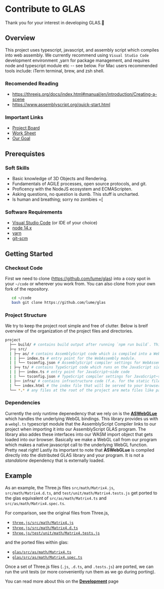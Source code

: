 # Contribute to GLAS
Thank you for your interest in developing GLAS.🤘

## Overview
This project uses typescript, javascript, and assembly script which compiles into web assembly. We currently recommend using `Visual Studio Code` development environment
,yarn for package management, and requires node and typescript module etc -- see below. For Mac users recommended tools include: iTerm terminal, brew, and zsh shell.

### Recomended Reading
- https://threejs.org/docs/index.html#manual/en/introduction/Creating-a-scene  
- https://www.assemblyscript.org/quick-start.html

### Important Links
- [Project Board](https://github.com/lume/glas/projects)  
- [Work Sheet](https://docs.google.com/document/d/1CojZ_Rry3a1rQnXf8KJcSiOGodTP905CVRsU-uiWQjo)  
- [Our Goal](https://codepen.io/trusktr/pen/EzBKYM)


## Prerequistes

### Soft Skills
- Basic knowledge of 3D Objects and Rendering.
- Fundamentals of AGILE processes, open source protocols, and git.
- Proficency with the NodeJS ecosystem and ECMAScripten.
- Asking questions, no question is dumb. This stuff is uncharted.
- Is human and breathing; sorry no zombies =[

### Software Requirements
- [Visual Studio Code](https://code.visualstudio.com/) (or IDE of your choice)
- [node 14.x](https://nodejs.org/en/download/)
- [yarn](https://classic.yarnpkg.com/en/docs/install#mac-stable)
- [git-scm](https://git-scm.com/downloads)

## Getting Started

### Checkout Code
First we need to clone (https://github.com/lume/glas) into a cozy spot in your `~/code` or wherever you work from. You can also clone from your own fork of the
repository. 

```bash
   cd ~/code  
   bash git clone https://github.com/lume/glas
``` 

### Project Structure
We try to keep the project root simple and free of clutter. Below is breif overview of the organization of the project files and directories.

```sh
project
  ├── build/ # contains build output after running `npm run build`. This structure mirrors that of the src/ folder.
  ├─┬ src/
  | ├─┬ as/ # contains AssemblyScript code which is compiled into a WebAssembly module. This code runs inside the WebAssembly environment. The code in here mirrors the structure the src/ folder in the Three.js repository.
  | | ├── index.ts # entry point for the WebAssembly module.
  | | └── tsconfig.json # AssemblyScript compiler settings for WebAssembly─side code
  | ├─┬ ts/ # contains TypeScript code which runs on the JavaScript side. This code loads and runs the WebAssembly module in an HTML page.
  | | ├── index.ts # entry point for JavaScript─side code
  | | └── tsconfig.json # TypeScript compiler settings for JavaScript─side code
  | ├── infra/ # contains infrastructure code (f.e. for the static file server)
  | └── index.html # the index file that will be served to your browser. This loads the JavaScript-side entry point, which in turn runs the WebAssembly module.
  └── *.* # any files at the root of the project are meta files like package.json, editorconfig, etc.
```

### Dependencies

Currently the only runtime depenedency that we rely on is the [**ASWebGLue**](https://github.com/lume/ASWebGLue) which handles the underlying WebGL bindings. This library provides us with a `webgl.ts` typescript module that the AssemblyScript Compiler links to our project when importing it into our AssemblyScript GLAS program. The library also addes these interfaces into our WASM import object that gets loaded into our browser. Basically we make a WebGL call from our program which makes a native javascript call to the underlying WebGL function. Pretty neat right! Lastly its important to note that **ASWebGLue** is compiled directly into the distributed GLAS library and your program. It is not a *standalone* dependency that is externally loaded.

## Example [](#example)
As an example, the Three.js files `src/math/Matrix4.js`,
`src/math/Matrix4.d.ts`, and `test/unit/math/Matrix4.tests.js` get ported to
the glas equivalent of `src/as/math/Matrix4.ts` and
`src/as/math/Matrix4.spec.ts`.

For comparison, see the original files from Three.js,

-   [`three.js/src/math/Matrix4.js`](https://github.com/mrdoob/three.js/blob/r105/src/math/Matrix4.js)
-   [`three.js/src/math/Matrix4.d.ts`](https://github.com/mrdoob/three.js/blob/r105/src/math/Matrix4.d.ts)
-   [`three.js/test/unit/math/Matrix4.tests.js`](https://github.com/mrdoob/three.js/blob/r105/test/unit/src/math/Matrix4.tests.js)

and the ported files within glas:

-   [`glas/src/as/math/Matrix4.ts`](https://github.com/lume/glas/blob/3e9c3370c3d90cc0b0ceefceae79c39885cd803b/src/as/math/Matrix4.ts)
-   [`glas/src/as/math/Matrix4.spec.ts`](https://github.com/lume/glas/blob/3e9c3370c3d90cc0b0ceefceae79c39885cd803b/src/as/math/Matrix4.spec.ts)

Once a set of Three.js files (`.js`, `.d.ts`, and `.tests.js`) are ported, we
can run the unit tests (or more conveniently run them as we go during
porting).

You can read more about this on the [**Development**](DEVELOPMENT.md) page

